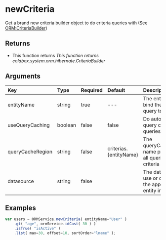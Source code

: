 # newCriteria

Get a brand new criteria builder object to do criteria queries with \(See [ORM:CriteriaBuilder](../../../../criteria-queries/coldbox-criteria-builder/getting-started.md)\)

## Returns

* This function returns _This function returns coldbox.system.orm.hibernate.CriteriaBuilder_

## Arguments

| Key | Type | Required | Default | Description |
| :--- | :--- | :--- | :--- | :--- |
| entityName | string | true | --- | The entity name to bind the criteria query to |
| useQueryCaching | boolean | false | false | Do automatic query caching for queries |
| queryCacheRegion | string | false | criterias.{entityName} | The queryCacheRegion name property for all queries in this criteria object |
| datasource | string | false |  | The datasource to use or default it to the application or entity in use |

## Examples

```javascript
var users = ORMService.newCriteria( entityName="User" )
    .gt( "age", ormService.idCast( 30 ) )
    .isTrue( "isActive" )
    .list( max=30, offset=10, sortOrder="lname" );
```

